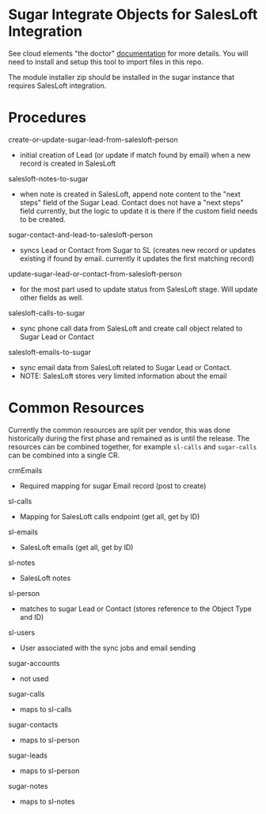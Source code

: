 # Sugar Integrate Objects for SalesLoft Integration 

See cloud elements "the doctor" [documentation](https://github.com/CloudElementsOpenLabs/the-doctor) for more details. You will need to install and setup this tool to import files in this repo.

The module installer zip should be installed in the sugar instance that requires SalesLoft integration.

# Procedures

create-or-update-sugar-lead-from-salesloft-person
 - initial creation of Lead (or update if match found by email) when a new record is created in SalesLoft

salesloft-notes-to-sugar
- when note is created in SalesLoft, append note content to the "next steps" field of the Sugar Lead. Contact does not have a "next steps" field currently, but the logic to update it is there if the custom field needs to be created.

sugar-contact-and-lead-to-salesloft-person
- syncs Lead or Contact from Sugar to SL (creates new record or updates existing if found by email. currently it updates the first matching record)

update-sugar-lead-or-contact-from-salesloft-person
- for the most part used to update status from SalesLoft stage. Will update other fields as well.

salesloft-calls-to-sugar
- sync phone call data from SalesLoft and create call object related to Sugar Lead or Contact

salesloft-emails-to-sugar
- sync email data from SalesLoft related to Sugar Lead or Contact. 
- NOTE: SalesLoft stores very limited information about the email 

# Common Resources

Currently the common resources are split per vendor, this was done historically during the first phase and remained as is until the release. The resources can be combined together, for example `sl-calls` and `sugar-calls` can be combined into a single CR.

crmEmails 
- Required mapping for sugar Email record (post to create)

sl-calls
- Mapping for SalesLoft calls endpoint (get all, get by ID)

sl-emails
- SalesLoft emails (get all, get by ID)

sl-notes
- SalesLoft notes 

sl-person
- matches to sugar Lead or Contact (stores reference to the Object Type and ID)

sl-users
- User associated with the sync jobs and email sending

sugar-accounts
- not used

sugar-calls
- maps to sl-calls

sugar-contacts
- maps to sl-person

sugar-leads
- maps to sl-person

sugar-notes
- maps to sl-notes



